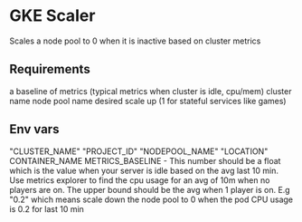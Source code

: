 # GKE Scaler

Scales a node pool to 0 when it is inactive based on cluster metrics

## Requirements

a baseline of metrics (typical metrics when cluster is idle, cpu/mem)
cluster name
node pool name
desired scale up (1 for stateful services like games)

## Env vars
"CLUSTER_NAME"
"PROJECT_ID"
"NODEPOOL_NAME"
"LOCATION"
CONTAINER_NAME
METRICS_BASELINE - This number should be a float which is the value when your server is idle based on the avg last 10 min. Use metrics explorer to find the cpu usage for an avg of 10m when no players are on. The upper bound should be the avg when 1 player is on. E.g "0.2" which means scale down the node pool to 0 when the pod CPU usage is 0.2 for last 10 min